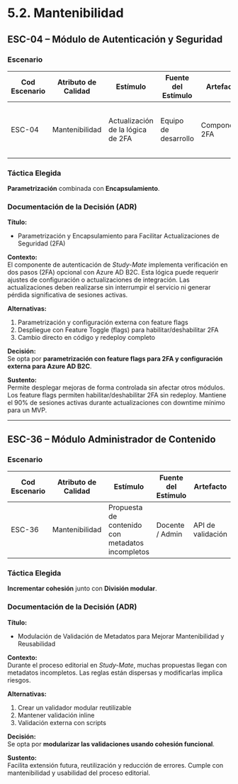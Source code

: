 # 5.2. Mantenibilidad


## ESC-04 – Módulo de Autenticación y Seguridad

### Escenario

| **Cod Escenario** | **Atributo de Calidad** | **Estímulo**                          | **Fuente del Estímulo** | **Artefacto**   | **Entorno**    | **Respuesta**                                        | **Medida de Respuesta**                            |
|------------------|--------------------------|---------------------------------------|--------------------------|------------------|----------------|------------------------------------------------------|-----------------------------------------------------|
| ESC-04         | Mantenibilidad           | Actualización de la lógica de 2FA     | Equipo de desarrollo     | Componente 2FA   | Producción     | Desplegar actualización sin interrumpir servicio     | < 2 min de downtime y 90 % de sesiones mantienen conexión |

### Táctica Elegida

**Parametrización** combinada con **Encapsulamiento**.

### Documentación de la Decisión (ADR)

**Título:**  
- Parametrización y Encapsulamiento para Facilitar Actualizaciones de Seguridad (2FA)

**Contexto:**  
El componente de autenticación de *Study-Mate* implementa verificación en dos pasos (2FA) opcional con Azure AD B2C. Esta lógica puede requerir ajustes de configuración o actualizaciones de integración. Las actualizaciones deben realizarse sin interrumpir el servicio ni generar pérdida significativa de sesiones activas.

**Alternativas:**

1. Parametrización y configuración externa con feature flags
2. Despliegue con Feature Toggle (flags) para habilitar/deshabilitar 2FA
3. Cambio directo en código y redeploy completo

**Decisión:**  
Se opta por **parametrización con feature flags para 2FA y configuración externa para Azure AD B2C**.

**Sustento:**  
Permite desplegar mejoras de forma controlada sin afectar otros módulos. Los feature flags permiten habilitar/deshabilitar 2FA sin redeploy. Mantiene el 90% de sesiones activas durante actualizaciones con downtime mínimo para un MVP.

---

## ESC-36 – Módulo Administrador de Contenido

### Escenario

| **Cod Escenario** | **Atributo de Calidad** | **Estímulo**                                         | **Fuente del Estímulo** | **Artefacto**         | **Entorno**            | **Respuesta**                                                | **Medida de Respuesta**                   |
|------------------|--------------------------|------------------------------------------------------|--------------------------|------------------------|-------------------------|----------------------------------------------------------------|--------------------------------------------|
| ESC-36          | Mantenibilidad           | Propuesta de contenido con metadatos incompletos     | Docente / Admin          | API de validación      | Revisión de contenido   | Detectar campos faltantes y mostrar mensajes claros           | 100 % de errores listados inmediatamente   |

### Táctica Elegida

**Incrementar cohesión** junto con **División modular**.

### Documentación de la Decisión (ADR)

**Título:**  
- Modulación de Validación de Metadatos para Mejorar Mantenibilidad y Reusabilidad

**Contexto:**  
Durante el proceso editorial en *Study-Mate*, muchas propuestas llegan con metadatos incompletos. Las reglas están dispersas y modificarlas implica riesgos.

**Alternativas:**

1. Crear un validador modular reutilizable  
2. Mantener validación inline  
3. Validación externa con scripts

**Decisión:**  
Se opta por **modularizar las validaciones usando cohesión funcional**.

**Sustento:**  
Facilita extensión futura, reutilización y reducción de errores. Cumple con mantenibilidad y usabilidad del proceso editorial.


